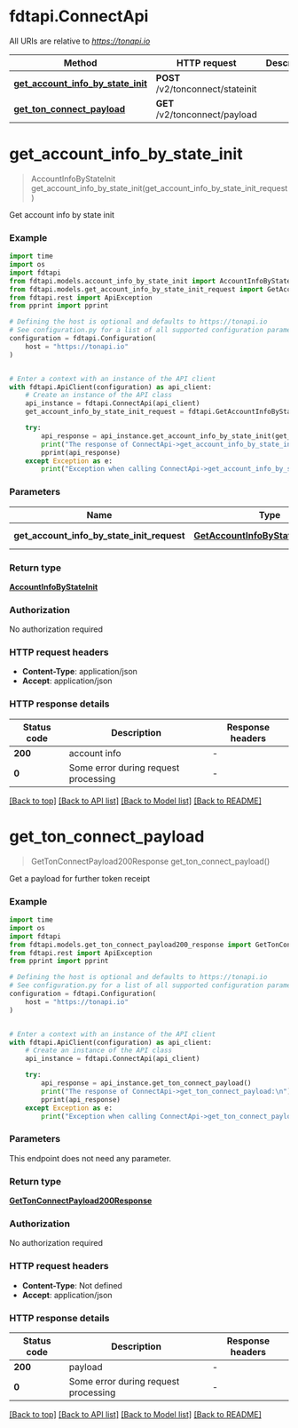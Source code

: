 # fdtapi.ConnectApi

All URIs are relative to *https://tonapi.io*

Method | HTTP request | Description
------------- | ------------- | -------------
[**get_account_info_by_state_init**](ConnectApi.md#get_account_info_by_state_init) | **POST** /v2/tonconnect/stateinit | 
[**get_ton_connect_payload**](ConnectApi.md#get_ton_connect_payload) | **GET** /v2/tonconnect/payload | 


# **get_account_info_by_state_init**
> AccountInfoByStateInit get_account_info_by_state_init(get_account_info_by_state_init_request)



Get account info by state init

### Example

```python
import time
import os
import fdtapi
from fdtapi.models.account_info_by_state_init import AccountInfoByStateInit
from fdtapi.models.get_account_info_by_state_init_request import GetAccountInfoByStateInitRequest
from fdtapi.rest import ApiException
from pprint import pprint

# Defining the host is optional and defaults to https://tonapi.io
# See configuration.py for a list of all supported configuration parameters.
configuration = fdtapi.Configuration(
    host = "https://tonapi.io"
)


# Enter a context with an instance of the API client
with fdtapi.ApiClient(configuration) as api_client:
    # Create an instance of the API class
    api_instance = fdtapi.ConnectApi(api_client)
    get_account_info_by_state_init_request = fdtapi.GetAccountInfoByStateInitRequest() # GetAccountInfoByStateInitRequest | Data that is expected

    try:
        api_response = api_instance.get_account_info_by_state_init(get_account_info_by_state_init_request)
        print("The response of ConnectApi->get_account_info_by_state_init:\n")
        pprint(api_response)
    except Exception as e:
        print("Exception when calling ConnectApi->get_account_info_by_state_init: %s\n" % e)
```


### Parameters

Name | Type | Description  | Notes
------------- | ------------- | ------------- | -------------
 **get_account_info_by_state_init_request** | [**GetAccountInfoByStateInitRequest**](GetAccountInfoByStateInitRequest.md)| Data that is expected | 

### Return type

[**AccountInfoByStateInit**](AccountInfoByStateInit.md)

### Authorization

No authorization required

### HTTP request headers

 - **Content-Type**: application/json
 - **Accept**: application/json

### HTTP response details
| Status code | Description | Response headers |
|-------------|-------------|------------------|
**200** | account info |  -  |
**0** | Some error during request processing |  -  |

[[Back to top]](#) [[Back to API list]](../README.md#documentation-for-api-endpoints) [[Back to Model list]](../README.md#documentation-for-models) [[Back to README]](../README.md)

# **get_ton_connect_payload**
> GetTonConnectPayload200Response get_ton_connect_payload()



Get a payload for further token receipt

### Example

```python
import time
import os
import fdtapi
from fdtapi.models.get_ton_connect_payload200_response import GetTonConnectPayload200Response
from fdtapi.rest import ApiException
from pprint import pprint

# Defining the host is optional and defaults to https://tonapi.io
# See configuration.py for a list of all supported configuration parameters.
configuration = fdtapi.Configuration(
    host = "https://tonapi.io"
)


# Enter a context with an instance of the API client
with fdtapi.ApiClient(configuration) as api_client:
    # Create an instance of the API class
    api_instance = fdtapi.ConnectApi(api_client)

    try:
        api_response = api_instance.get_ton_connect_payload()
        print("The response of ConnectApi->get_ton_connect_payload:\n")
        pprint(api_response)
    except Exception as e:
        print("Exception when calling ConnectApi->get_ton_connect_payload: %s\n" % e)
```


### Parameters
This endpoint does not need any parameter.

### Return type

[**GetTonConnectPayload200Response**](GetTonConnectPayload200Response.md)

### Authorization

No authorization required

### HTTP request headers

 - **Content-Type**: Not defined
 - **Accept**: application/json

### HTTP response details
| Status code | Description | Response headers |
|-------------|-------------|------------------|
**200** | payload |  -  |
**0** | Some error during request processing |  -  |

[[Back to top]](#) [[Back to API list]](../README.md#documentation-for-api-endpoints) [[Back to Model list]](../README.md#documentation-for-models) [[Back to README]](../README.md)


